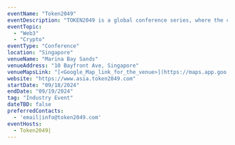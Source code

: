 ```yaml
---
eventName: "Token2049"
eventDescription: "TOKEN2049 is a global conference series, where the crypto ecosystem's decision-makers connect to exchange ideas, network, and shape the industry. "
eventTopic: 
  - "Web3"
  - "Crypto"
eventType: "Conference"
location: "Singapore"
venueName: "Marina Bay Sands"
venueAddress: "10 Bayfront Ave, Singapore" 
venueMapsLink: "[<Google_Map_link_for_the_venue>](https://maps.app.goo.gl/a58E2UXpGtre9Q9Q7)" 
website: "https://www.asia.token2049.com" 
startDate: "09/18/2024"
endDate: "09/19/2024"
tag: "Industry Event"
dateTBD: false
preferredContacts:
  - 'email|info@token2049.com'
eventHosts:
  - Token2049|
---
```

